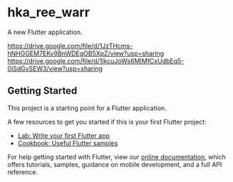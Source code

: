 # hka_ree_warr

A new Flutter application.

https://drive.google.com/file/d/1JzTHcms-hNHGGEM7EKv9BnWDEgOB5XpZ/view?usp=sharing
https://drive.google.com/file/d/1IkcuJoWs6MIMfCxUdbEq5-0iSdGvSEW3/view?usp=sharing


## Getting Started

This project is a starting point for a Flutter application.

A few resources to get you started if this is your first Flutter project:

- [Lab: Write your first Flutter app](https://flutter.dev/docs/get-started/codelab)
- [Cookbook: Useful Flutter samples](https://flutter.dev/docs/cookbook)

For help getting started with Flutter, view our
[online documentation](https://flutter.dev/docs), which offers tutorials,
samples, guidance on mobile development, and a full API reference.
